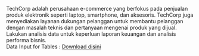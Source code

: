 TechCorp adalah perusahaan e-commerce yang berfokus pada penjualan produk elektronik seperti laptop, smartphone, dan aksesoris. TechCorp juga menyediakan layanan dukungan pelanggan untuk membantu pelanggan dengan masalah teknis dan pertanyaan mengenai produk yang dijual. Lakukan analisis data untuk keperluan laporan keuangan dan analisis performa bisnis. <br>
Data Input for Tables : [Download disini](https://docs.google.com/document/d/1MYNs-7qkSsU3Wkx9joNt-FNnEJU4d3N6Vc9mCeTSRdk/edit?tab=t.0)
